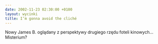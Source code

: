 ```yaml
---
date: 2002-11-23 02:30:00 +0100
layout: wycinki
title: I’m gonna avoid the cliché
---
```


Nowy James B. oglądany z perspektywy drugiego rzędu foteli kinowych… Misterium?
